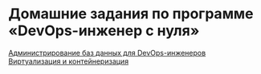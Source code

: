 # Домашние задания по программе «DevOps-инженер с нуля»


[Администрирование баз данных для DevOps-инженеров](https://github.com/BaryshnikovNV/netology-devops/blob/master/BD-DEV-9/README.md)  
[Виртуализация и контейнеризация](https://github.com/BaryshnikovNV/netology-devops/blob/master/VIRTD-35/README.md)
